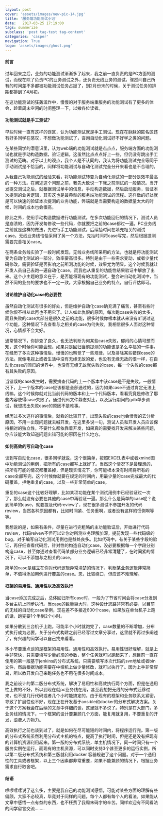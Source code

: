 ```yaml
---
layout: post
cover: 'assets/images/new-pic-14.jpg'
title: '服务端功能测试小记'
date:   2017-03-25 17:19:00
tags: summerize
subclass: 'post tag-test tag-content'
categories: 'casper'
navigation: True
logo: 'assets/images/ghost.png'
---
```

<h4>前言</h4>
过年回来之后，业务的功能测试渐渐多了起来，我之前一直负责的是PC方面的测试，而现在除了负责PC的业务测试之外，还负责无线业务的测试。骤然间自己所有的时间差不多都被功能测试任务占据了，到2月份末的时候，关于测试任务的排期都排到了4月初。

在这功能测试的狂轰滥炸中，慢慢的对于服务端重服务的功能测试有了更多的体会，趁着周末空闲的时间整理一下，以飨各位读者。

<h4>功能测试就是手工测试?</h4>
早些时候一直有这样的误区，认为功能测试就是手工测试。现在在脉脉的匿名区还有好多同学在感叹，不想做功能测试了，咨询自动化测试好不好学之类的问题。

在某些同学的潜意识里，认为web端的功能测试就是点点点，服务端方面的功能测试也就是手动构造数据，验证逻辑，这虽然比点点点好上一些，但仍没有跳出手工测试的范畴。对于以上的观点，我个人是不认同的，我认为将功能测试完全等同于手动测试是不恰当的，同样将功能测试与自动化测试完全分开来看也是不合理的。

从我自己功能测试的经验来看，将功能测试转变为自动化测试的一部分是效率最高的一种方法。在阐述这个问题之前，我先大致说一下我之前测试的一般情况。当开发提交测试之后，就根据测试单中的信息，手动构造数据，然后启动服务，验证本次提测的业务逻辑，其实这也是最典型的服务端功能测试的流程。这样做的好处就是可以快速的验证本次提测的业务功能，弊端就是当需要构造的数据量太大的时候，时间的成本也会很高。

除此之外，使用手动构造数据进行功能测试，在多次功能回归的情况下，测试人员是崩溃的，因为开发每修改一些代码，你就要把之前的case都过一遍。PC业务线之前就是这样的做法，先进行手工功能测试，后续抽时间在填充相关的测试case。无线业务线恰恰采用了另一个方法，先抽时间将case写完，然后根据提测需要完善相关case。

在两条业务线实验了一段时间发现，无线业务线所采用的方法，也就是将功能测试变为自动化测试的一部分，效率要高很多。特别是由于一些需求变动，或者少量代码修改，需要验证是否影响之前所测功能的时候，效果尤为明显。这个时候我就让开发人员自己去跑一遍自动化case，而我也从重复的功能性结果验证中解放了出来。这个小主题的意义在于，是否能将现有的功能测试，整合进自动化测试中，当然不同的业务的要求也不一定一致，大家根据自己业务的特点，自行评估即可。

<h4>讨论维护自动化case的必要性</h4>
虽然自动化测试有很多的好处，但是维护自动化case确充满了痛苦，甚至有些时候你恨不得从此再也不用它了。让人如此仇恨的原因，每次跑case失败的太多，而且失败的case大部分是很久之前的功能，很多时候你根本就从来没有听说过这个功能，这种情况下去查看与之相关的case为何失败，我相信很多人面对这种情况，心情都不会太好。

通常情况下，你排查了良久，也无法判断为何某些case失败，郁闷的心情可想而知，这个时候你可能会想，如果只是回归当前提测的功能该是多么幸福的一件事。在经历了多次这种事情后，慢慢的也察觉了一些规律，以及排除某些错误case的方法。就像电视上或者生活中没有无缘无故的爱，也没有无缘无故的恨一样，在自动化case的回归的世界中，也没有无缘无故就失败的case，每一个失败的case都有其失败的原因。

当错误的case发生时，需要排查代码的上一个版本中该case是不是失败。一般情况下，上一个版本的case应该都是全部通过的，因为如果case不通过肯定无法上线嘛。这个时候你就对比当前代码的版本和上一个代码版本，看看究竟是修改了那些内容使得case失败了。通过代码文件静态对比，以及运行期间的gdb单步调试，我想找出失败case的原因不是难事。

经历过多次这样的事情后，就看的比较开了，出现失败的case也会慢慢的去分析原因，不用一出现问题就去喊开发。在这里多说一句，测试人员和开发人员应该保持相对的独立性，不要什么都依靠着开发，如果真的需要找开发来解决某些问题，你应该能大致知道问题出错可能的原因在什么地方。

<h4>如何高效的写自动化case</h4>
谈到写自动化case，很多同学就说，这个很简单，按照EXCEL表中或者xmind图中功能测试的用例，把所有的case都写上就好了。当然这个情况下是最理想的，把所有可能的情况都覆盖掉，但是现实情况下，你可能根本没有时间将所有的case全部写完，这个时候你就要在规定的时间内，用最少量的case完成最大的代码覆盖，拒绝重复的case，以及一些非常简单的case。

重复的case这个比较好理解，比如某项功能在某个测试用例中已经验证过一次了，那么就没有必要在其他的case中再验证一遍。那么什么是简单的case呢？说到简单的case，就要提及代码review了，现在很多测试不参加开发的代码review，当然各种原因都有，比如时间紧、任务重啊，或者没有这样的惯例啊等等。

我想说的是，如果有条件，尽量在进行完粗略的主功能验证后，开始进行代码review，代码reivew不但可以让你对所测业务理解加深，提前发现一些代码级的bug，对于编写自动化测试用例也是益处良多。比如代码中，有关于某些字段的验证，再仔细查看代码后，针对性的构造自动化case，没必要根据每一个字段分别构造case，甚至你通过查看代码某部分业务逻辑已经非常清楚了，在时间紧的情况下，可以不添加与之相关的case。

简单的case是建立在你对代码逻辑异常清楚的情况下，判断某业务逻辑非常简单，不值得添加用例进行覆盖的case。恩，比较绕口，但应该不难理解。

<h4>框架的易用性、通用性以及高效执行</h4>
当case添加完成之后，总体回归所有case时，一般为了节省时间会将case分发到多台主机上同步执行。当case的数量巨大时，这种设计思路非常有必要，以目前的无线的自动化case举例，现在差不多接近600个case，如果放在单台机子上跑的话，跑完要1个半到2个小时。

如果分散到三台机子上跑，可能半个小时就跑完了，case数量的不断增加，分布式执行成为必要。关于分布式构建之前已经写过文章分享过，这里就不再过多阐述了，有兴趣的同学可以自己找来看看。

本小节要重点谈的是框架的易用性、通用性和高效执行。易用性很好理解，就是上手非常快，只需要填写少量必须的参数，整个任务就可以跑起来了，想目前一直在使用的第一版基于jenkins的分布式系统，只需要填写本次代码的svn地址或者bin文件，然后根据功能需要在中控机上做少量修改，就可以执行了。因为上手非常容易，所以教开发自己来跑任务也不用花很多时间成本。

我之前设计的第二版分布式系统，解决了易用性和高效执行两个方面，但是在通用性上做的不好，所以到现在就pc业务线在用，甚至我想把无线的分布式迁移过来，也不是几行代码或者几个小时能搞定的。由于现有的框架和业务联系太紧密，导致了扩展性也不好，现在正在开发基于ansible和docker的分布式解决方案。关于这个方案我会在后续的文章中详细的谈，这里就不多说了。特别是在大部门，多业务线的情况下，一个框架的设计要兼顾几个方面，能复用就复用，不要重复的开发，浪费人力物力。

高效执行之前也谈到过了，就是如何在尽可能短的时间内，将程序运行完。第一版的分布式系统虽然利用分布式主机的特点，提高了执行时间，但是还是没有把现有的计算机资源利用起来。第一版的分布式系统，单主机情况下，同一时间只有一个服务实例在运行，而现有的主机资源，可以同时支持3个甚至更多的运行实例，所以第二版分布式系统和第三版就利用docker 容器规避了这个问题。对于一个通用性的工具或者框架，以上三个因素都非常重要，如果不能兼顾的情况下，根据业务需求自行取舍吧。

<h4>结语</h4>
啰啰嗦嗦说了这么多，主要是我自己的功能测试感悟，可能对某些方面的理解有些偏颇，大家不必较真，毕竟对于同样的问题，每个人都有每个人的看法。如果能从文章中感悟一点有益的东西，也不枉费了我周末码字的辛苦。同样欢迎有不同看法的同学留言交流........





